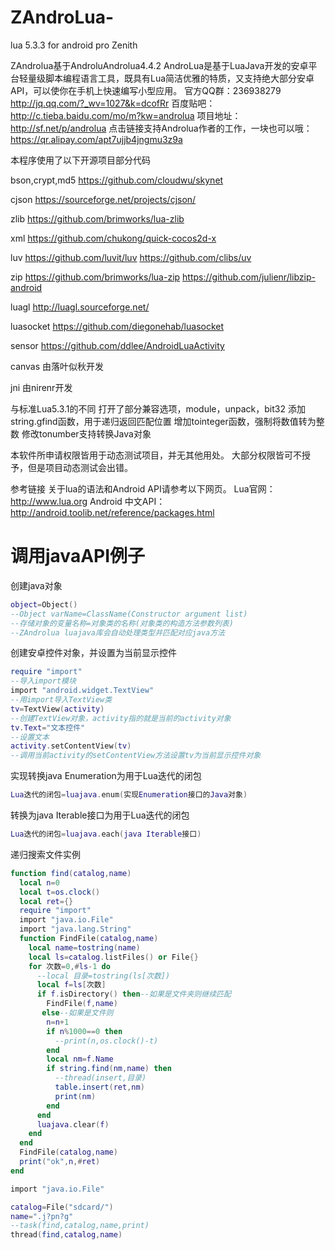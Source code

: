 # ZAndroLua-
lua 5.3.3 for android pro Zenith

ZAndrolua基于AndroluAndrolua4.4.2
AndroLua是基于LuaJava开发的安卓平台轻量级脚本编程语言工具，既具有Lua简洁优雅的特质，又支持绝大部分安卓API，可以使你在手机上快速编写小型应用。
官方QQ群：236938279
http://jq.qq.com/?_wv=1027&k=dcofRr
百度贴吧：
http://c.tieba.baidu.com/mo/m?kw=androlua
项目地址：
http://sf.net/p/androlua
点击链接支持Androlua作者的工作，一块也可以哦：
https://qr.alipay.com/apt7ujjb4jngmu3z9a

本程序使用了以下开源项目部分代码

bson,crypt,md5
https://github.com/cloudwu/skynet

cjson
https://sourceforge.net/projects/cjson/

zlib
https://github.com/brimworks/lua-zlib

xml
https://github.com/chukong/quick-cocos2d-x

luv
https://github.com/luvit/luv
https://github.com/clibs/uv

zip
https://github.com/brimworks/lua-zip
https://github.com/julienr/libzip-android

luagl
http://luagl.sourceforge.net/

luasocket
https://github.com/diegonehab/luasocket

sensor
https://github.com/ddlee/AndroidLuaActivity

canvas
由落叶似秋开发

jni
由nirenr开发


与标准Lua5.3.1的不同
打开了部分兼容选项，module，unpack，bit32
添加string.gfind函数，用于递归返回匹配位置
增加tointeger函数，强制将数值转为整数
修改tonumber支持转换Java对象


本软件所申请权限皆用于动态测试项目，并无其他用处。
大部分权限皆可不授予，但是项目动态测试会出错。


参考链接
关于lua的语法和Android API请参考以下网页。
Lua官网：
http://www.lua.org
Android 中文API：
http://android.toolib.net/reference/packages.html

# 调用javaAPI例子
  创建java对象
  ```Lua
  object=Object()
  --Object varName=ClassName(Constructor argument list)
  --存储对象的变量名称=对象类的名称(对象类的构造方法参数列表)
  --ZAndrolua luajava库会自动处理类型并匹配对应java方法
  ```
  创建安卓控件对象，并设置为当前显示控件
  ```Lua
require "import"
--导入import模块
import "android.widget.TextView"
--用import导入TextView类
tv=TextView(activity)
--创建TextView对象，activity指的就是当前的activity对象
tv.Text="文本控件"
--设置文本
  activity.setContentView(tv)
  --调用当前activity的setContentView方法设置tv为当前显示控件对象
  ```
实现转换java Enumeration为用于Lua迭代的闭包
```Lua
Lua迭代的闭包=luajava.enum(实现Enumeration接口的Java对象)
```
转换为java Iterable接口为用于Lua迭代的闭包
```Lua
Lua迭代的闭包=luajava.each(java Iterable接口)
```
递归搜索文件实例
```Lua
function find(catalog,name)
  local n=0
  local t=os.clock()
  local ret={}
  require "import"
  import "java.io.File"
  import "java.lang.String"
  function FindFile(catalog,name)
    local name=tostring(name)
    local ls=catalog.listFiles() or File{}
    for 次数=0,#ls-1 do
      --local 目录=tostring(ls[次数])
      local f=ls[次数]
      if f.isDirectory() then--如果是文件夹则继续匹配
        FindFile(f,name)
       else--如果是文件则
        n=n+1
        if n%1000==0 then
          --print(n,os.clock()-t)
        end
        local nm=f.Name
        if string.find(nm,name) then
          --thread(insert,目录)
          table.insert(ret,nm)
          print(nm)
        end
      end
      luajava.clear(f)
    end
  end
  FindFile(catalog,name)
  print("ok",n,#ret)
end

import "java.io.File"

catalog=File("sdcard/")
name=".j?pn?g"
--task(find,catalog,name,print)
thread(find,catalog,name)
```
